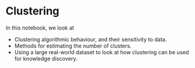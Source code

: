 # Clustering
In this notebook, we look at
- Clustering algorithmic behaviour, and their sensitivity to data.
- Methods for estimating the number of clusters.
- Using a large real-world dataset to look at how clustering can be used for knowledge discovery.
